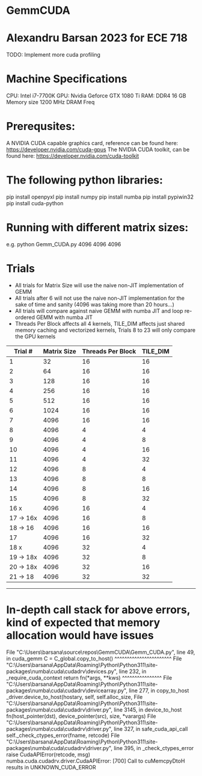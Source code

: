 # GemmCUDA
# Alexandru Barsan 2023 for ECE 718
TODO: Implement more cuda profiling

# Machine Specifications
CPU: Intel i7-7700K 
GPU: Nvidia Geforce GTX 1080 Ti
RAM: DDR4 16 GB Memory size 1200 MHz DRAM Freq

# Prerequsites:
A NVIDIA CUDA capable graphics card, reference can be found here: https://developer.nvidia.com/cuda-gpus
The NVIDIA CUDA toolkit, can be found here: https://developer.nvidia.com/cuda-toolkit

# The following python libraries:
pip install openpyxl
pip install numpy
pip install numba
pip install pypiwin32
pip install cuda-python

# Running with different matrix sizes:
e.g. python Gemm_CUDA.py 4096 4096 4096

# Trials
- All trials for Matrix Size will use the naive non-JIT implementation of GEMM
- All trials after 6 will not use the naive non-JIT implementation for the sake of time and sanity (4096 was taking more than 20 hours...)
- All trials will compare against naive GEMM with numba JIT and loop re-ordered GEMM with numba JIT
- Threads Per Block affects all 4 kernels, TILE_DIM affects just shared memory caching and vectorized kernels, Trials 8 to 23 will only compare the GPU kernels

|Trial #	| Matrix Size | Threads Per Block | TILE_DIM |
|-----------|-------------|-------------------|----------|
|1			|	32		  |			16		  |		16	 |-
|2			|	64		  |			16		  |		16	 |-
|3			|	128		  |			16		  |		16	 |-
|4			|	256		  |			16		  |		16	 |-
|5			|	512		  |			16		  |		16	 |-
|6			|	1024	  |			16		  |		16	 |-
|7			|	4096	  |			16		  |		16	 |-
|8			|	4096	  |			4		  |		4	 |-
|9			|	4096	  |			4		  |		8	 |-
|10			|	4096	  |			4		  |		16	 |-
|11			|	4096	  |			4		  |		32	 |-
|12			|	4096	  |			8		  |		4	 |-
|13			|	4096	  |			8		  |		8	 |-
|14			|	4096	  |			8		  |		16	 |-
|15			|	4096	  |			8		  |		32	 |-
|16	x		|	4096	  |			16		  |		4	 | numba.cuda.cudadrv.driver.CudaAPIError: [700] Call to cuMemcpyDtoH results in UNKNOWN_CUDA_ERROR
|17	-> 16x	|	4096	  |			16		  |		8	 | numba.cuda.cudadrv.driver.CudaAPIError: [700] Call to cuMemcpyDtoH results in UNKNOWN_CUDA_ERROR
|18	-> 16	|	4096	  |			16		  |		16	 |-
|17			|	4096	  |			16		  |		32	 |-
|18	x		|	4096	  |			32		  |		4	 |numba.cuda.cudadrv.driver.CudaAPIError: [700] Call to cuMemcpyDtoH results in UNKNOWN_CUDA_ERROR
|19	-> 18x	|	4096	  |			32		  |		8	 |numba.cuda.cudadrv.driver.CudaAPIError: [700] Call to cuMemcpyDtoH results in UNKNOWN_CUDA_ERROR
|20 -> 18x	|	4096	  |			32		  |		16	 |numba.cuda.cudadrv.driver.CudaAPIError: [700] Call to cuMemcpyDtoH results in UNKNOWN_CUDA_ERROR
|21	-> 18	|	4096	  |			32		  |		32	 |
----------------------------------------------------------

# In-depth call stack for above errors, kind of expected that memory allocation would have issues

File "C:\Users\barsana\source\repos\GemmCUDA\Gemm_CUDA.py", line 49, in cuda_gemm
    C = C_global.copy_to_host()
        ^^^^^^^^^^^^^^^^^^^^^^^
  File "C:\Users\barsana\AppData\Roaming\Python\Python311\site-packages\numba\cuda\cudadrv\devices.py", line 232, in _require_cuda_context
    return fn(*args, **kws)
           ^^^^^^^^^^^^^^^^
  File "C:\Users\barsana\AppData\Roaming\Python\Python311\site-packages\numba\cuda\cudadrv\devicearray.py", line 277, in copy_to_host
    _driver.device_to_host(hostary, self, self.alloc_size,
  File "C:\Users\barsana\AppData\Roaming\Python\Python311\site-packages\numba\cuda\cudadrv\driver.py", line 3145, in device_to_host
    fn(host_pointer(dst), device_pointer(src), size, *varargs)
  File "C:\Users\barsana\AppData\Roaming\Python\Python311\site-packages\numba\cuda\cudadrv\driver.py", line 327, in safe_cuda_api_call
    self._check_ctypes_error(fname, retcode)
  File "C:\Users\barsana\AppData\Roaming\Python\Python311\site-packages\numba\cuda\cudadrv\driver.py", line 395, in _check_ctypes_error
    raise CudaAPIError(retcode, msg)
numba.cuda.cudadrv.driver.CudaAPIError: [700] Call to cuMemcpyDtoH results in UNKNOWN_CUDA_ERROR